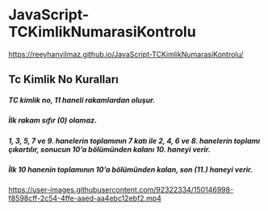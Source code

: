 # JavaScript-TCKimlikNumarasiKontrolu

https://reeyhanyilmaz.github.io/JavaScript-TCKimlikNumarasiKontrolu/

## Tc Kimlik No Kuralları
##### TC kimlik no, 11 haneli rakamlardan oluşur. 
##### İlk rakam sıfır (0) olamaz. 
##### 1, 3, 5, 7 ve 9. hanelerin toplamının 7 katı ile 2, 4, 6 ve 8. hanelerin toplamı çıkartılır, sonucun 10’a bölümünden kalanı 10. haneyi verir. 
##### İlk 10 hanenin toplamının 10’a bölümünden kalan, son (11.) haneyi verir.

https://user-images.githubusercontent.com/92322334/150146998-f8598cff-2c54-4ffe-aaed-aa4ebc12ebf2.mp4

